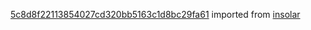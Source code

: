 [5c8d8f22113854027cd320bb5163c1d8bc29fa61](https://github.com/insolar/insolar/commit/5c8d8f22113854027cd320bb5163c1d8bc29fa61) imported from [insolar](https://github.com/insolar/insolar)
